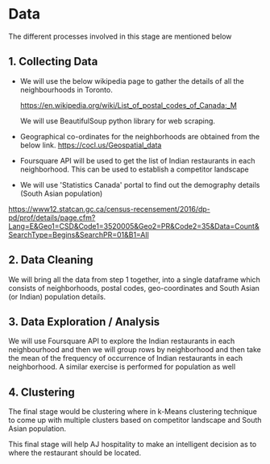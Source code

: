 # Data

The different processes involved in this stage are mentioned below

## 1. Collecting Data

* We will use the below wikipedia page to gather the details of all the neighbourhoods in Toronto. 

  https://en.wikipedia.org/wiki/List_of_postal_codes_of_Canada:_M

  We will use BeautifulSoup python library for web scraping. 

* Geographical co-ordinates for the neighborhoods are obtained from the below link.
  https://cocl.us/Geospatial_data
  
* Foursquare API will be used to get the list of Indian restaurants in each neighborhood. This can be used to establish a competitor landscape

* We will use 'Statistics Canada' portal to find out the demography details (South Asian population)

https://www12.statcan.gc.ca/census-recensement/2016/dp-pd/prof/details/page.cfm?Lang=E&Geo1=CSD&Code1=3520005&Geo2=PR&Code2=35&Data=Count&SearchType=Begins&SearchPR=01&B1=All

## 2. Data Cleaning

We will bring all the data from step 1 together, into a single dataframe which consists of neighborhoods, postal codes, geo-coordinates and South Asian (or Indian) population details. 

## 3. Data Exploration / Analysis

We will use Foursquare API to explore the Indian restaurants in each neighbourhood and then we will group rows by neighborhood and then take the mean of the frequency of occurrence of Indian restaurants in each neighborhood. A similar exercise is performed for population as well

## 4. Clustering

The final stage would be clustering where in k-Means clustering technique to come up with multiple clusters based on competitor landscape and South Asian population.

This final stage will help AJ hospitality to make an intelligent decision as to where the restaurant should be located. 

